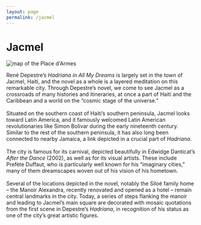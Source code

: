 ```yaml
---
layout: page
permalink: /jacmel
---
```


<h1>Jacmel</h1>

<div id="column-a"><img src="/hadriana/img/darmes.jpg" alt="map of the Place d'Armes"/></div>
<div id="column-b">
  <p>René Depestre’s <em>Hadriana in All My Dreams</em> is largely set in the town of Jacmel, Haiti,
and the novel as a whole is a layered meditation on this remarkable city. Through
Depestre’s novel, we come to see Jacmel as a crossroads of many histories and
itineraries, at once a part of Haiti and the Caribbean and a world on the “cosmic
stage of the universe.”<br><br>
Situated on the southern coast of Haiti’s southern peninsula, Jacmel looks toward
Latin America, and it famously welcomed Latin American revolutionaries like Simon
Bolivar during the early nineteenth century. Similar to the rest of the southern
peninsula, it has also long been connected to nearby Jamaica, a link depicted in a
    crucial part of <em>Hadriana</em>.<br><br>
The city is famous for its carnival, depicted beautifully in Edwidge Danticat’s <em>After
    the Dance</em> (2002), as well as for its visual artists. These include Prefète Duffaut, who is
particularly well known for his “imaginary cities,” many of them dreamscapes
woven out of his vision of his hometown.<br><br>
Several of the locations depicted in the novel, notably the Siloé family home – the Manoir Alexandra, recently renovated and opened as a hotel – remain central landmarks in the city. Today, a series of steps flanking the manoir and leading to
Jacmel’s main square are decorated with mosaic quotations from the first scene in Depestre’s <em>Hadriana</em>, in recognition of his status as one of the city’s great artistic
figures.</p> </div>

